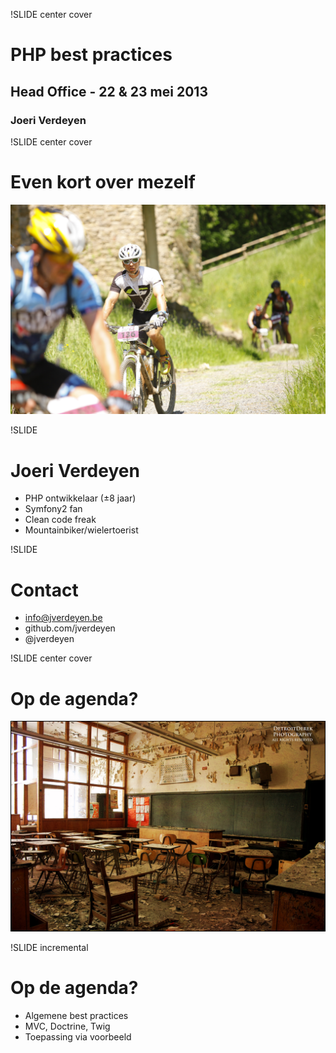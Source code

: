 !SLIDE center cover

# PHP best practices
## Head Office - 22 & 23 mei 2013
### Joeri Verdeyen

!SLIDE center cover
# Even kort over mezelf #
![background](../img/background-biker.jpg)

!SLIDE
# Joeri Verdeyen
* PHP ontwikkelaar (&plusmn;8 jaar)
* Symfony2 fan
* Clean code freak
* Mountainbiker/wielertoerist

!SLIDE
# Contact
* info@jverdeyen.be
* github.com/jverdeyen
* @jverdeyen

!SLIDE center cover
# Op de agenda? #
![background](../img/background-classroom.jpg)


!SLIDE incremental
# Op de agenda?
* Algemene best practices
* MVC, Doctrine, Twig
* Toepassing via voorbeeld